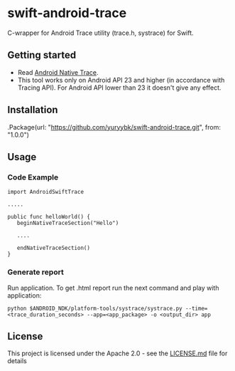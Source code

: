 # swift-android-trace

C-wrapper for Android Trace utility (trace.h, systrace) for Swift.

## Getting started

 - Read [Android Native Trace](https://developer.android.com/ndk/guides/tracing.html).
 - This tool works only on Android API 23 and higher (in accordance with Tracing API).
For Android API lower than 23 it doesn't give any effect.

## Installation

 .Package(url: "https://github.com/yuryybk/swift-android-trace.git", from: "1.0.0")
 
## Usage
 

### Code Example 
 
 ```
 import AndroidSwiftTrace
 
 .....
 
 public func helloWorld() {
    beginNativeTraceSection("Hello")
    
    ....
    
    endNativeTraceSection()
 }
 ```
 
 ### Generate report
 
 Run application. To get .html report run the next command and play with application:
 
 `python $ANDROID_NDK/platform-tools/systrace/systrace.py --time=<trace_duration_seconds> --app=<app_package> -o <output_dir> app`
 
 ## License

This project is licensed under the Apache 2.0 - see the [LICENSE.md](LICENSE.md) file for details

